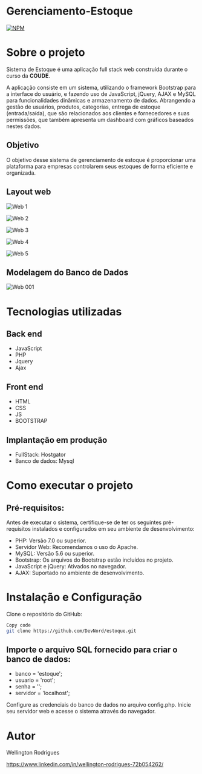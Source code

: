 # Gerenciamento-Estoque
[![NPM](https://img.shields.io/npm/l/react)](https://github.com/devsuperior/sds1-wmazoni/blob/master/LICENSE) 

# Sobre o projeto

Sistema de Estoque é uma aplicação full stack web construída durante o curso da **COUDE**.

A aplicação consiste em um sistema, utilizando o framework Bootstrap para a interface do usuário, e fazendo uso de JavaScript, jQuery, AJAX e MySQL para funcionalidades dinâmicas e armazenamento de dados. Abrangendo a gestão de usuários, produtos, categorias, entrega de estoque (entrada/saída), que são relacionados aos clientes e fornecedores e suas permissões, que também apresenta um dashboard com gráficos baseados nestes dados.
## Objetivo

O objetivo desse sistema de gerenciamento de estoque é proporcionar uma plataforma para empresas controlarem seus estoques de forma eficiente e organizada. 

## Layout web

![Web 1](https://github.com/Wellingtonrsl/gerenciamento-estoque/assets/144285060/d79762de-d44c-42a5-8f4f-0387ec3e6a27)

![Web 2](https://github.com/Wellingtonrsl/gerenciamento-estoque/assets/144285060/fae255bc-0203-48c1-9312-80b0013c9105)

![Web 3](https://github.com/Wellingtonrsl/gerenciamento-estoque/assets/144285060/04686d25-8b71-478f-86a8-265100b24d06)

![Web 4](https://github.com/Wellingtonrsl/gerenciamento-estoque/assets/144285060/276d4ada-5d5c-43ae-9daf-ea97c22b9049)

![Web 5](https://github.com/Wellingtonrsl/gerenciamento-estoque/assets/144285060/cf78a45a-68e5-4534-a85d-9b69e131e655)


## Modelagem do Banco de Dados

![Web 001](https://github.com/Wellingtonrsl/gerenciamento-estoque/assets/144285060/6e262487-9aa0-41d4-86aa-f5d90ab502a1)

# Tecnologias utilizadas
## Back end
- JavaScript
- PHP
- Jquery
- Ajax
## Front end
- HTML 
- CSS 
- JS
- BOOTSTRAP  
## Implantação em produção
- FullStack: Hostgator
- Banco de dados: Mysql

# Como executar o projeto

## Pré-requisitos: 
Antes de executar o sistema, certifique-se de ter os seguintes pré-requisitos instalados e configurados em seu ambiente de desenvolvimento:

- PHP: Versão 7.0 ou superior.
- Servidor Web: Recomendamos o uso do Apache.
- MySQL: Versão 5.6 ou superior.
- Bootstrap: Os arquivos do Bootstrap estão incluídos no projeto.
- JavaScript e jQuery: Ativados no navegador.
- AJAX: Suportado no ambiente de desenvolvimento.

# Instalação e Configuração
Clone o repositório do GitHub:
```bash
Copy code
git clone https://github.com/DevNord/estoque.git
```
## Importe o arquivo SQL fornecido para criar o banco de dados:

- banco = 'estoque';
- usuario = 'root';
- senha = '';
- servidor = 'localhost';

Configure as credenciais do banco de dados no arquivo config.php.
Inicie seu servidor web e acesse o sistema através do navegador.

# Autor

Wellington Rodrigues 

https://www.linkedin.com/in/wellington-rodrigues-72b054262/

